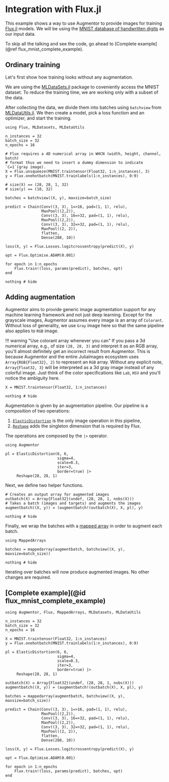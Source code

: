 # Integration with Flux.jl

This example shows a way to use Augmentor to provide images for training
[Flux.jl](https://github.com/FluxML/Flux.jl/) models. We will be using the
[MNIST database of handwritten digits](http://yann.lecun.com/exdb/mnist/) as
our input data.

To skip all the talking and see the code, go ahead to [Complete example](@ref flux_mnist_complete_example).

## Ordinary training

Let's first show how training looks without any augmentation.

We are using the [MLDataSets.jl](https://github.com/JuliaML/MLDataSets.jl)
package to coveniently access the MNIST dataset. To reduce the training time,
we are working only with a subset of the data.

After collecting the data, we divide them into batches using `batchview` from
[MLDataUtils.jl](https://github.com/JuliaML/MLDataUtils.jl). We then create a
model, pick a loss function and an optimizer, and start the training.

```@example flux
using Flux, MLDatasets, MLDataUtils

n_instances = 32
batch_size = 32
n_epochs = 16

# Flux requires a 4D numerical array in WHCN (width, height, channel, batch)
# format thus we need to insert a dummy dimension to indicate `C=1`(gray image).
X = Flux.unsqueeze(MNIST.traintensor(Float32, 1:n_instances), 3)
y = Flux.onehotbatch(MNIST.trainlabels(1:n_instances), 0:9)

# size(X) == (28, 28, 1, 32)
# size(y) == (10, 32)

batches = batchview((X, y), maxsize=batch_size)

predict = Chain(Conv((3, 3), 1=>16, pad=(1, 1), relu),
                MaxPool((2,2)),
                Conv((3, 3), 16=>32, pad=(1, 1), relu),
                MaxPool((2,2)),
                Conv((3, 3), 32=>32, pad=(1, 1), relu),
                MaxPool((2, 2)),
                flatten,
                Dense(288, 10))

loss(X, y) = Flux.Losses.logitcrossentropy(predict(X), y)

opt = Flux.Optimise.ADAM(0.001)

for epoch in 1:n_epochs
    Flux.train!(loss, params(predict), batches, opt)
end

nothing # hide
```

## Adding augmentation

Augmentor aims to provide generic image augmentation support for any machine
learning framework and not just deep learning. Except for the grayscale images,
Augmentor assumes every image is an array of `Colorant`. Without loss of generality,
we use `Gray` image here so that the same pipeline also applies to `RGB` image.

!!! warning "Use colorant array whenever you can"
    If you pass a 3d numerical array, e.g., of size `(28, 28, 3)` and interpret it as an RGB
    array, you'll almost definitely get an incorrect result from Augmentor. This is because
    Augmentor and the entire JuliaImages ecosystem uses `Array{RGB{Float32}, 2}` to
    represent an `RGB` array. Without any explicit note, `Array{Float32, 3}` will be
    interpreted as a 3d gray image instead of any colorful image. Just think of the color
    specifications like `Lab`, `HSV` and you'll notice the ambiguity here.

```@example flux
X = MNIST.traintensor(Float32, 1:n_instances)

nothing # hide
```

Augmentation is given by an augmentation pipeline. Our pipeline is a
composition of two operations:

  1. [`ElasticDistortion`](@ref) is the only image operation in this pipeline,
  2. [`Reshape`](@ref) adds the singleton dimension that is required by Flux.

The operations are composed by the `|>` operator.

```@example flux
using Augmentor

pl = ElasticDistortion(6, 6,
                       sigma=4,
                       scale=0.3,
                       iter=3,
                       border=true) |>
     Reshape(28, 28, 1)
```

Next, we define two helper functions.

```@example flux
# Creates an output array for augmented images
outbatch(X) = Array{Float32}(undef, (28, 28, 1, nobs(X)))
# Takes a batch (images and targets) and augments the images
augmentbatch((X, y)) = (augmentbatch!(outbatch(X), X, pl), y)

nothing # hide
```

Finally, we wrap the batches with a [mapped
array](https://github.com/JuliaArrays/MappedArrays.jl/) in order to augment
each batch.

```@example flux
using MappedArrays

batches = mappedarray(augmentbatch, batchview((X, y), maxsize=batch_size))

nothing # hide
```

Iterating over batches will now produce augmented images. No other changes are
required.

## [Complete example](@id flux_mnist_complete_example)

```@example
using Augmentor, Flux, MappedArrays, MLDatasets, MLDataUtils

n_instances = 32
batch_size = 32
n_epochs = 16

X = MNIST.traintensor(Float32, 1:n_instances)
y = Flux.onehotbatch(MNIST.trainlabels(1:n_instances), 0:9)

pl = ElasticDistortion(6, 6,
                       sigma=4,
                       scale=0.3,
                       iter=3,
                       border=true) |>
     Reshape(28, 28, 1)

outbatch(X) = Array{Float32}(undef, (28, 28, 1, nobs(X)))
augmentbatch((X, y)) = (augmentbatch!(outbatch(X), X, pl), y)

batches = mappedarray(augmentbatch, batchview((X, y), maxsize=batch_size))

predict = Chain(Conv((3, 3), 1=>16, pad=(1, 1), relu),
                MaxPool((2,2)),
                Conv((3, 3), 16=>32, pad=(1, 1), relu),
                MaxPool((2,2)),
                Conv((3, 3), 32=>32, pad=(1, 1), relu),
                MaxPool((2, 2)),
                flatten,
                Dense(288, 10))

loss(X, y) = Flux.Losses.logitcrossentropy(predict(X), y)

opt = Flux.Optimise.ADAM(0.001)

for epoch in 1:n_epochs
    Flux.train!(loss, params(predict), batches, opt)
end
```
